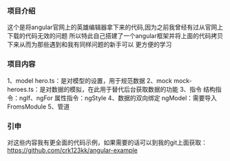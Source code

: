 ### 项目介绍
这个是将angular官网上的英雄编辑器拿下来的代码,因为之前我曾经有过从官网上下载的代码无效的问题
所以特此自己搭建了一个angular框架并将上面的代码拷贝下来从而为那些遇到和我有同样问题的新手可以
更方便的学习


### 项目内容
1、model
hero.ts：是对模型的设置，用于规范数据
2、mock
mock-heroes.ts：是对数据的模拟，在此用于替代后台获取数据的功能
3、指令
结构指令：ngIf、ngFor
属性指令：ngStyle
4、数据的双向绑定
ngModel：需要导入FromsModule
5、管道

### 引申
对这些内容我有更全面的代码示例，如果需要的话可以到我的git上面获取：https://github.com/crk123kk/angular-example
